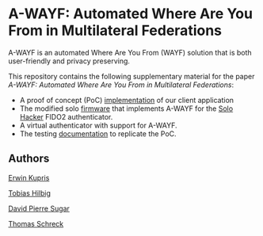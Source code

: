 # A-WAYF: Automated Where Are You From in Multilateral Federations

A-WAYF is an automated Where Are You From (WAYF) solution that is both user-friendly and privacy preserving.

This repository contains the following supplementary material for the paper _A-WAYF: Automated Where Are You From in Multilateral Federations_:
- A proof of concept (PoC) [implementation](https://github.com/hm-seclab/paper-a-wayf-spec/tree/main/non-browser-poc) of our client application
- The modified solo [firmware](https://github.com/hm-seclab/awayf-solo1?tab=readme-ov-file#build-locally) that implements A-WAYF for the [Solo Hacker](https://solokeys.com/collections/all/products/solo-hacker) FIDO2 authenticator.
- A virtual authenticator with support for A-WAYF.
- The testing [documentation](https://github.com/hm-seclab/paper-a-wayf-spec/blob/main/Testing.md) to replicate the PoC.

## Authors

[Erwin Kupris](mailto:erwin.kupris@hm.edu)

[Tobias Hilbig](mailto:tobias.hilbig@hm.edu)

[David Pierre Sugar](mailto:sugar@hm.edu)

[Thomas Schreck](mailto:thomas.schreck@hm.edu)
